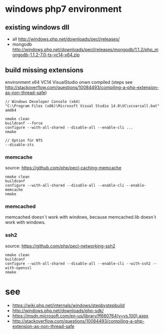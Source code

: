 # windows php7 environment

## existing windows dll

+ all http://windows.php.net/downloads/pecl/releases/
+ mongodb http://windows.php.net/downloads/pecl/releases/mongodb/1.1.2/php_mongodb-1.1.2-7.0-ts-vc14-x64.zip

## build missing extensions

environment x64 VC14 VisualStudio onwn compiled (steps see http://stackoverflow.com/questions/10084493/compiling-a-php-extension-as-non-thread-safe)

    // Windows Developer Console (x64)
    "C:\Program Files (x86)\Microsoft Visual Studio 14.0\VC\vcvarsall.bat" amd64

    nmake clean
    buildconf --force
    configure --with-all-shared --disable-all --enable-cli ...
    nmake
    
    // Option für NTS 
    --disable-zts   

### memcache

source: https://github.com/php/pecl-caching-memcache

    nmake clean
    buildconf
    configure --with-all-shared --disable-all --enable-cli --enable-memcache
    nmake 
    
### memcached

memcached doesn´t work with windows, because memcached.lib doesn´t work with windows.

### ssh2

source: https://github.com/php/pecl-networking-ssh2


    nmake clean
    buildconf
    configure --with-all-shared --disable-all --enable-cli --with-ssh2 --with-openssl
    nmake
    
    
# see

+ https://wiki.php.net/internals/windows/stepbystepbuild
+ http://windows.php.net/downloads/php-sdk/
+ https://msdn.microsoft.com/en-us/library/ff660764(v=vs.100).aspx
+ http://stackoverflow.com/questions/10084493/compiling-a-php-extension-as-non-thread-safe
